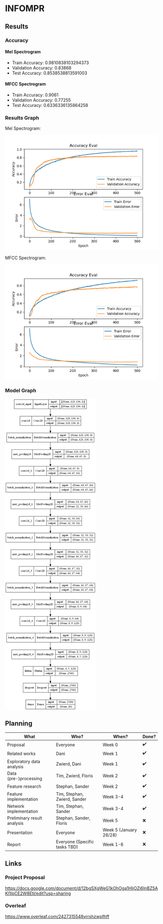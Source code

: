 # INFOMPR
## Results
### Accuracy
#### Mel Spectrogram
- Train Accuracy: 0.9810838103294373
- Validation Accuracy: 0.83868
- Test Accuracy: 0.8538538813591003

#### MFCC Spectrogram
- Train Accuracy: 0.9061
- Validation Accuracy: 0.77255
- Test Accuracy: 0.6336336135864258

### Results Graph

Mel Spectrogram:

![graph](img/500epochs.png)

MFCC Spectrogram:

![graph_mfcc](img/500epochs_mfcc.png)

### Model Graph
![model_1](img/model_1.png)

## Planning
| What                        | Who?                          | When?                  | Done? |
|-----------------------------|-------------------------------|------------------------|-------|
| Proposal                    | Everyone                      | Week 0                 | ✔️     |
| Related works               | Dani                          | Week 1                 | ✔️     |
| Exploratory data analysis   | Zwierd, Dani                  | Week 1                 | ✔️     |
| Data (pre-)processing       | Tim, Zwierd, Floris           | Week 2                 | ✔️     |
| Feature research            | Stephan, Sander               | Week 2                 | ✔️     |
| Feature implementation      | Tim, Stephan, Zwierd, Sander  | Week 3-4               | ✔️     |
| Network implementation      | Tim, Stephan, Sander          | Week 3-4               | ✔️     |
| Preliminary result analysis | Stephan, Sander, Floris       | Week 5                 | ❌     |
| Presentation                | Everyone                      | Week 5 (January 26/28) | ❌     |
| Report                      | Everyone (Specific tasks TBD) | Week 1-6               | ❌     |

## Links
### Project Proposal
https://docs.google.com/document/d/12bgSXgWeG1kOhOga1HIjOZi6InBZ5AKl1IpCE2W8EtI/edit?usp=sharing

### Overleaf
https://www.overleaf.com/2427315548yrrshzwpfhff
